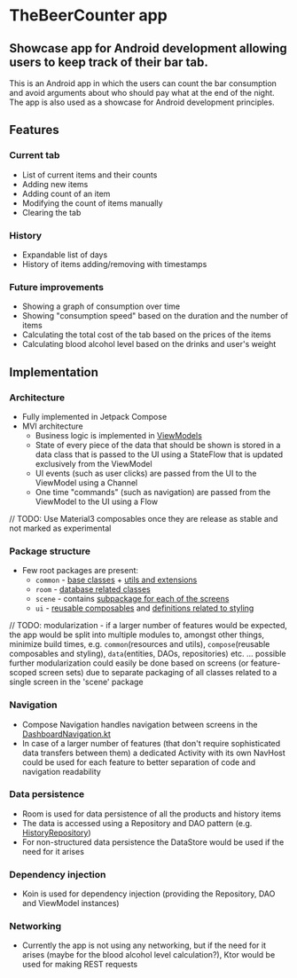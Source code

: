 # TheBeerCounter app
## Showcase app for Android development allowing users to keep track of their bar tab.
This is an Android app in which the users can count the bar consumption and avoid arguments about who should pay what at the end of the night. The app is also used as a showcase for Android development principles.

## Features
### Current tab
+ List of current items and their counts
+ Adding new items
+ Adding count of an item
+ Modifying the count of items manually
+ Clearing the tab

### History
+ Expandable list of days
+ History of items adding/removing with timestamps

### Future improvements
+ Showing a graph of consumption over time
+ Showing "consumption speed" based on the duration and the number of items
+ Calculating the total cost of the tab based on the prices of the items
+ Calculating blood alcohol level based on the drinks and user's weight

## Implementation
### Architecture
+ Fully implemented in Jetpack Compose
+ MVI architecture
  + Business logic is implemented in [ViewModels](https://github.com/DanicMa/TheBeerCounter/blob/master/app/src/main/java/cz/damat/thebeercounter/common/base/BaseViewModel.kt)
  + State of every piece of the data that should be shown is stored in a data class that is passed to the UI using a StateFlow that is updated exclusively from the ViewModel
  + UI events (such as user clicks) are passed from the UI to the ViewModel using a Channel
  + One time "commands" (such as navigation) are passed from the ViewModel to the UI using a Flow

// TODO: Use Material3 composables once they are release as stable and not marked as experimental

### Package structure
+ Few root packages are present:
  + `common` - [base classes](https://github.com/DanicMa/TheBeerCounter/tree/master/app/src/main/java/cz/damat/thebeercounter/common/base) + [utils and extensions](https://github.com/DanicMa/TheBeerCounter/tree/master/app/src/main/java/cz/damat/thebeercounter/common/utils)
  + `room` - [database related classes](https://github.com/DanicMa/TheBeerCounter/tree/master/app/src/main/java/cz/damat/thebeercounter/room)
  + `scene` - contains [subpackage for each of the screens](https://github.com/DanicMa/TheBeerCounter/tree/master/app/src/main/java/cz/damat/thebeercounter/scene)
  + `ui` - [reusable composables](https://github.com/DanicMa/TheBeerCounter/tree/master/app/src/main/java/cz/damat/thebeercounter/ui/component) and [definitions related to styling](https://github.com/DanicMa/TheBeerCounter/tree/master/app/src/main/java/cz/damat/thebeercounter/ui/theme)

// TODO: modularization - if a larger number of features would be expected, the app would be split into multiple modules to, amongst other things, minimize build times, e.g. `common`(resources and utils), `compose`(reusable composables and styling), `data`(entities, DAOs, repositories) etc. ... possible further modularization could easily be done based on screens (or feature-scoped screen sets) due to separate packaging of all classes related to a single screen in the 'scene' package

### Navigation
+ Compose Navigation handles navigation between screens in the [DashboardNavigation.kt](https://github.com/DanicMa/TheBeerCounter/blob/master/app/src/main/java/cz/damat/thebeercounter/scene/dashboard/DashboardNavigation.kt)
+ In case of a larger number of features (that don't require sophisticated data transfers between them) a dedicated Activity with its own NavHost could be used for each feature to better separation of code and navigation readability

### Data persistence
+ Room is used for data persistence of all the products and history items
+ The data is accessed using a Repository and DAO pattern (e.g. [HistoryRepository](https://github.com/DanicMa/TheBeerCounter/blob/master/app/src/main/java/cz/damat/thebeercounter/repository/HistoryRepository.kt))
+ For non-structured data persistence the DataStore would be used if the need for it arises

### Dependency injection
+ Koin is used for dependency injection (providing the Repository, DAO and ViewModel instances)

### Networking
+ Currently the app is not using any networking, but if the need for it arises (maybe for the blood alcohol level calculation?), Ktor would be used for making REST requests
